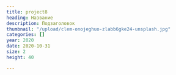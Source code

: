 ```yaml
---
title: project8
heading: Название
description: Подзаголовок
thumbnail: "/upload/clem-onojeghuo-zlabb6gke24-unsplash.jpg"
categories: []
year: 2020
date: 2020-10-31
size: 2
height: 40

---
```

